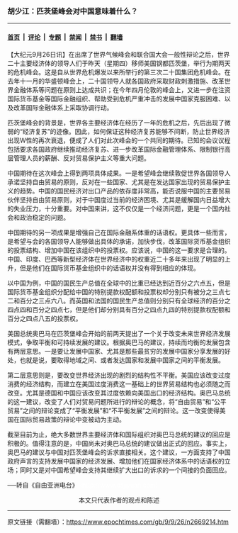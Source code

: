 ### 胡少江：匹茨堡峰会对中国意味着什么？

---

#### [首页](../../../..?n2669214) &nbsp;|&nbsp; [评论](../../../../../epoch-comment?n2669214) &nbsp;|&nbsp; [专题](../../../../../epoch-special?n2669214) &nbsp;|&nbsp; [禁闻](../../../../../epoch-news?n2669214) &nbsp;|&nbsp; [禁书](../../../../../books?n2669214) &nbsp;|&nbsp; [翻墙](https://github.com/gfw-breaker/nogfw/blob/master/README.md?n2669214)


<div class="post_content" id="artbody" itemprop="articleBody">
 <!-- article content begin -->
 <p>
  【大纪元9月26日讯】在出席了世界气候峰会和联合国大会一般性辩论之后，世界二十主要经济体的领导人们于昨天（星期四）移师美国钢都匹茨堡，举行为期两天的危机峰会。这是自从世界危机爆发以来所举行的第三次二十国集团危机峰会。在去年十一月的华盛顿峰会上，二十国领导人就各国政府采取财政刺激措施、改革世界金融体系等问题在原则上达成共识；在今年四月伦敦的峰会上，又进一步在注资国际货币基金等国际金融组织、帮助受到危机严重冲击的发展中国家克服困难、以及改革国际金融体系上采取协调行动。
 </p>
 <p>
  匹茨堡峰会的背景是，世界各主要经济体在经历了一年的危机之后，先后出现了微弱的“经济复苏”的迹像。因此，如何保证这种经济复苏能够不间断，防止世界经济出现W性的再次衰退，便成了人们对此次峰会的一个共同的期待。已知的会议议程包括要求各国政府继续推动经济复苏、进一步改革国际金融管理体系、限制银行高层管理人员的薪酬、反对贸易保护主义等重大问题。
 </p>
 <p>
  中国期待在这次峰会上得到两项具体成果。一是希望峰会继续敦促世界各国领导人承诺坚持自由贸易的原则，反对在一些国家、尤其是在发达国家出现的贸易保护主义的趋势。中国的国民经济对出口产品的依存度非常高，能否说服中国的主要贸易伙伴坚持自由贸易原则，对于中国度过当前的经济困境、尤其是缓解国内日益增大的失业压力，十分重要。对中国来讲，这不仅仅是一个经济问题，更是一个国内社会和政治稳定的问题。
 </p>
 <p>
  中国期待的另一项成果是增强自己在国际金融系体重的话语权。更具体一些而言，是希望与会的各国领导人能够做出具体的承诺，加快步伐，改革国际货币基金组织的投票结构、增加中国在该组织中的投票权。应该说，中国的这一要求是合理的。中国、印度、巴西等新型经济体在世界经济中的权重近二十多年来出现了明显的上升，但是他们在国际货币基金组织中的话语权并没有得到相应的体现。
 </p>
 <p>
  以中国为例，中国的国民生产总值在全球中的比重已经达到近百分之六点五，但是国际货币基金组织分配给中国的特别提款权配额和投票权却分别只有被分之三点七二和百分之三点六八。而英国和法国的国民生产总值则分别只有全球经济的百分之四点四和百分之四点七，但是他们却分别具有百分之四点九四的特别提款权配额和百分之四点八五的投票权。
 </p>
 <p>
  美国总统奥巴马在匹茨堡峰会开始的前两天提出了一个关于改变未来世界经济发展模式，争取平衡和可持续发展的建议。根据奥巴马的建议，持续而均衡的发展包含有两层意思。一是要让发展中国家、尤其是那些最贫穷的发展中国家分享发展的好处，也就是说，要取得地域之间、或者发达国家和发展中国家之间的平衡发展。
 </p>
 <p>
  第二层意思则是，要改变世界经济出现的剧烈的结构性不平衡。美国应该改变过度消费的经济结构，而建立在美国过度消费这一基础上的世界贸易结构也必须随之而改变。尤其是德国和中国应该改变其过度依赖向美国出口的经济结构。奥巴马总统的这一建议，改变了人们对贸易问题所进行的辩论的概念，将“自由贸易”和“公平贸易”之间的辩论变成了“平衡发展”和“不平衡发展”之间的辩论。这一改变使得美国在国际贸易政策的辩论中变被动为主动。
 </p>
 <p>
  截至目前为止，绝大多数世界主要经济体和国际组织对奥巴马总统的建议的回应是积极的。值得注意的是，中国尚未对奥巴马总统的建议做出正式的回应。事实上，奥巴马的建议与中国对匹茨堡峰会的诉求直接相关。这个建议，一方面支持了中国政府声言的支持发展中国家的经济发展、增加他们在国家经济体系中的话语权的立场；同时又是对中国希望峰会支持其继续扩大出口的诉求的一个间接的负面回应。
 </p>
 <p>
  ──转自《自由亚洲电台》
  <font color="#ffffff">
   (http://www.dajiyuan.com)
  </font>
  <br/>
  <center>
   <font class="GY13">
    本文只代表作者的观点和陈述
   </font>
  </center>
 </p>
 <!-- article content end -->
 <div id="below_article_ad">
 </div>
</div>


---

原文链接（需翻墙）：https://www.epochtimes.com/gb/9/9/26/n2669214.htm